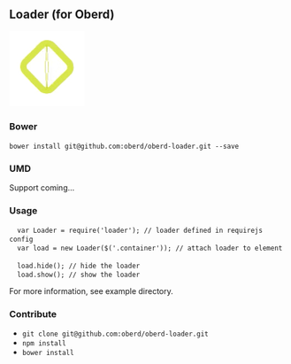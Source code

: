 Loader (for Oberd)
---

![gif](https://github.com/oberd/oberd-loader/raw/master/example/oberd-loader.gif)

### Bower
`bower install git@github.com:oberd/oberd-loader.git --save`

### UMD
Support coming...

### Usage
```
  var Loader = require('loader'); // loader defined in requirejs config
  var load = new Loader($('.container')); // attach loader to element

  load.hide(); // hide the loader
  load.show(); // show the loader
```

For more information, see example directory.

### Contribute

* `git clone git@github.com:oberd/oberd-loader.git`
* `npm install`
* `bower install`
